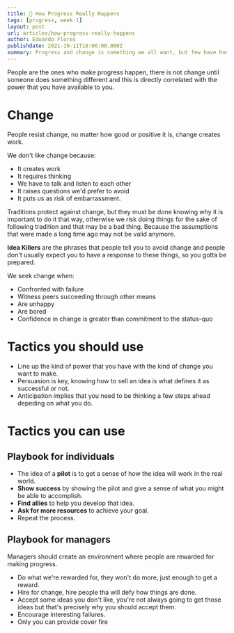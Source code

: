 ```yaml
---
title: 🛬 How Progress Really Happens
tags: [progress, week-1]
layout: post
url: articles/how-progress-really-happens
author: Eduardo Flores
publishdate: 2021-10-11T18:06:00.000Z
summary: Progress and change is something we all want, but few have honestly examined how it's done.
---
```


People are the ones who make progress happen, there is not change until someone does something different and this is directly correlated with the power that you have available to you.

# Change

People resist change, no matter how good or positive it is, change creates work.

We don't like change because:

- It creates work
- It requires thinking
- We have to talk and listen to each other
- It raises questions we'd prefer to avoid
- It puts us as risk of embarrassment.

Traditions protect against change, but they must be done knowing why it is important to do it that way, otherwise we risk doing things for the sake of following tradition and that may be a bad thing. Because the assumptions that were made a long time ago may not be valid anymore.

**Idea Killers** are the phrases that people tell you to avoid change and people don't usually expect you to have a response to these things, so you gotta be prepared.

We seek change when:

- Confronted with failure
- Witness peers succeeding through other means
- Are unhappy
- Are bored
- Confidence in change is greater than commitment to the status-quo

# Tactics you should use

- Line up the kind of power that you have with the kind of change you want to make.
- Persuasion is key, knowing how to sell an idea is what defines it as successful or not.
- Anticipation implies that you need to be thinking a few steps ahead depeding on what you do.

# Tactics you can use

## Playbook for individuals

- The idea of a **pilot** is to get a sense of how the idea will work in the real world.
- **Show success** by showing the pilot and give a sense of what you might be able to accomplish.
- **Find allies** to help you develop that idea.
- **Ask for more resources** to achieve your goal.
- Repeat the process.

## Playbook for managers

Managers should create an environment where people are rewarded for making progress.

- Do what we're rewarded for, they won't do more, just enough to get a reward.
- Hire for change, hire people tha will defy how things are done.
- Accept some ideas you don't like, you're not always going to get those ideas but that's precisely why you should accept them.
- Encourage interesting failures.
- Only you can provide cover fire
